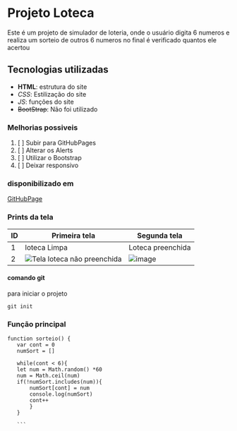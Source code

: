 # Projeto Loteca
Este é um projeto de simulador de loteria,
onde o usuário  digita 6 numeros e realiza um
sorteio de outros 6 numeros no final é verificado 
quantos ele acertou

## Tecnologias utilizadas
- **HTML**: estrutura do site
- _CSS_: Estilização do site
- *_JS_*: funções do site
- ~~BootStrap~~: Não foi utilizado

### Melhorias possiveis
1. [ ] Subir para GitHubPages
2. [ ] Alterar os Alerts
3. [ ] Utilizar o Bootstrap
4. [ ] Deixar responsivo

### disponibilizado em
[GitHubPage](https://zabella1.github.io/loteca_mat/)


### Prints da tela
 | ID | Primeira tela | Segunda tela |
 |----|---------------|---------------|
 | 1 | loteca Limpa | Loteca preenchida |
 | 2 | ![Tela loteca não preenchida](https://user-images.githubusercontent.com/100212995/161781603-22720b28-7950-42a4-a59e-0db5a87cf22e.png) | ![image](https://user-images.githubusercontent.com/100212995/161782613-9f7ef9a5-1b01-4fa8-87a3-ca83722c1c4d.png)

 #### comando git
 para iniciar o projeto
 ```bash:
 git init 
 ``` 
 ### Função principal
 ```
 function sorteio() {
    var cont = 0
    numSort = []

    while(cont < 6){
    let num = Math.random() *60
    num = Math.ceil(num)
    if(!numSort.includes(num)){
        numSort[cont] = num
        console.log(numSort)
        cont++
        }
    }
    
    ```
    

